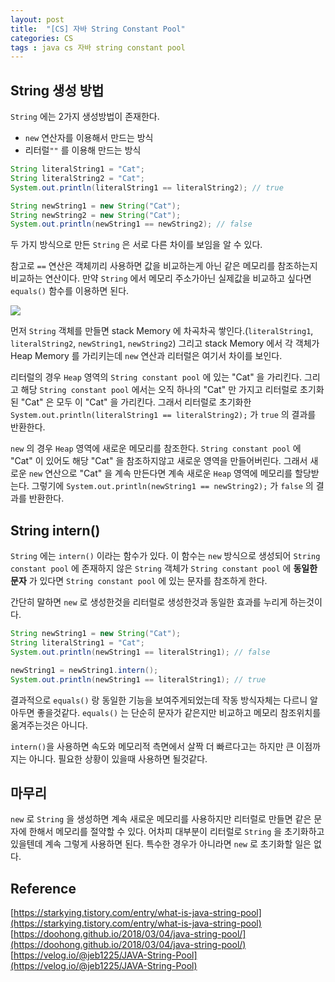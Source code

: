 ```yaml
---
layout: post
title:  "[CS] 자바 String Constant Pool"
categories: CS
tags : java cs 자바 string constant pool
---
```


## String 생성 방법

`String` 에는 2가지 생성방법이 존재한다.
- `new` 연산자를 이용해서 만드는 방식
- 리터럴`""` 를 이용해 만드는 방식

```java
String literalString1 = "Cat";
String literalString2 = "Cat";
System.out.println(literalString1 == literalString2); // true

String newString1 = new String("Cat");
String newString2 = new String("Cat");
System.out.println(newString1 == newString2); // false
```

두 가지 방식으로 만든 `String` 은 서로 다른 차이를 보임을 알 수 있다.

참고로 `==` 연산은 객체끼리 사용하면 값을 비교하는게 아닌 같은 메모리를 참조하는지 비교하는 연산이다.
만약 `String` 에서 메모리 주소가아닌 실제값을 비교하고 싶다면 `equals()` 함수를 이용하면 된다.

<img src="../../assets/img/posts/cs/stringpool1.png">

먼저 `String` 객체를 만들면 stack Memory 에 차곡차곡 쌓인다.(`literalString1`, `literalString2`, `newString1`, `newString2`)
그리고 stack Memory 에서 각 객체가 Heap Memory 를 가리키는데 `new` 연산과 리터럴은 여기서
차이를 보인다.

리터럴의 경우 `Heap` 영역의 `String constant pool` 에 있는 "Cat" 을 가리킨다. 그리고 해당
`String constant pool` 에서는 오직 하나의 "Cat" 만 가지고 리터럴로 초기화된 "Cat" 은 모두 이 "Cat" 을
가리킨다. 그래서 리터럴로 초기화한 `System.out.println(literalString1 == literalString2);` 
가 `true` 의 결과를 반환한다.

`new` 의 경우 `Heap` 영역에 새로운 메모리를 참조한다. `String constant pool` 에 "Cat" 이 있어도
해당 "Cat" 을 참조하지않고 새로운 영역을 만들어버린다. 그래서 새로운 `new` 연산으로 "Cat"
을 계속 만든다면 계속 새로운 `Heap` 영역에 메모리를 할당받는다. 그렇기에
`System.out.println(newString1 == newString2);` 가 `false` 의 결과를 반환한다.

## String intern()

`String` 에는 `intern()` 이라는 함수가 있다. 이 함수는 `new` 방식으로 생성되어 `String constant pool` 에 존재하지 않은 `String` 객체가
`String constant pool` 에 **동일한 문자** 가 있다면 `String constant pool` 에 있는 문자를 참조하게 한다.

간단히 말하면 `new` 로 생성한것을 리터럴로 생성한것과 동일한 효과를 누리게 하는것이다.

```java
String newString1 = new String("Cat");
String literalString1 = "Cat";
System.out.println(newString1 == literalString1); // false

newString1 = newString1.intern();
System.out.println(newString1 == literalString1); // true
```

결과적으로 `equals()` 랑 동일한 기능을 보여주게되었는데 작동 방식자체는 다르니 알아두면 좋을것같다. `equals()` 는 단순히 문자가 같은지만
비교하고 메모리 참조위치를 옮겨주는것은 아니다.

`intern()`을 사용하면 속도와 메모리적 측면에서 살짝 더 빠르다고는 하지만 큰 이점까지는 아니다. 필요한 상황이 있을때 사용하면 될것같다.

## 마무리

`new` 로 `String` 을 생성하면 계속 새로운 메모리를 사용하지만 리터럴로 만들면 같은 문자에 한해서 메모리를 절약할 수 있다.
어차피 대부분이 리터럴로 `String` 을 초기화하고 있을텐데 계속 그렇게 사용하면 된다. 특수한 경우가 아니라면 `new` 로 초기화할 일은 없다.

## Reference

[https://starkying.tistory.com/entry/what-is-java-string-pool](https://starkying.tistory.com/entry/what-is-java-string-pool)  
[https://doohong.github.io/2018/03/04/java-string-pool/](https://doohong.github.io/2018/03/04/java-string-pool/)  
[https://velog.io/@jeb1225/JAVA-String-Pool](https://velog.io/@jeb1225/JAVA-String-Pool)  
